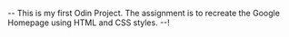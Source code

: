 -- This is my first Odin Project. The assignment is to recreate the Google Homepage using HTML and CSS styles. --!